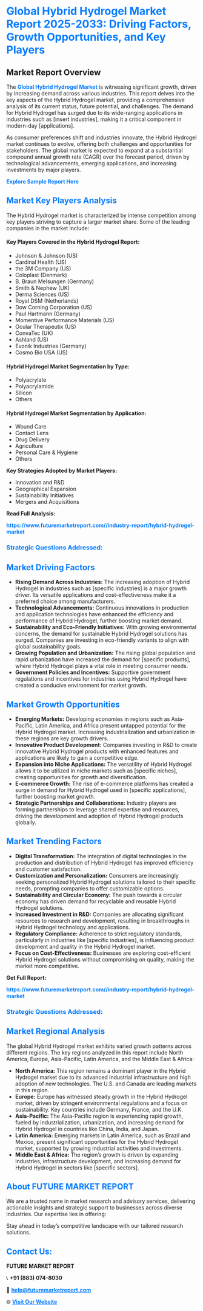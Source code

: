 <h1 style="color: #007BFF;">Global Hybrid Hydrogel Market Report 2025-2033: Driving Factors, Growth Opportunities, and Key Players</h1>

<section id="overview">
<h2>Market Report Overview</h2>
<p>The <a href="https://www.futuremarketreport.com//industry-report/hybrid-hydrogel-market" style="color: #007BFF; text-decoration: none;"><strong>Global Hybrid Hydrogel Market</strong></a> is witnessing significant growth, driven by increasing demand across various industries. This report delves into the key aspects of the Hybrid Hydrogel market, providing a comprehensive analysis of its current status, future potential, and challenges. The demand for Hybrid Hydrogel has surged due to its wide-ranging applications in industries such as [insert industries], making it a critical component in modern-day [applications].</p>
<p>As consumer preferences shift and industries innovate, the Hybrid Hydrogel market continues to evolve, offering both challenges and opportunities for stakeholders. The global market is expected to expand at a substantial compound annual growth rate (CAGR) over the forecast period, driven by technological advancements, emerging applications, and increasing investments by major players.</p>
</section>

<section id="overview">
<p><a href="https://www.futuremarketreport.com//request-sample/reportId=54039" style="color: #007BFF; text-decoration: none;"><strong>Explore Sample Report Here</strong></a></p>
</section>

<section id="key-players">
<h2 style="color: #007BFF;">Market Key Players Analysis</h2>
<p>The Hybrid Hydrogel market is characterized by intense competition among key players striving to capture a larger market share. Some of the leading companies in the market include:</p>
<h4>Key Players Covered in the Hybrid Hydrogel Report:</h4>
<ul><li>Johnson &amp; Johnson (US)</li><li>Cardinal Health (US)</li><li>the 3M Company (US)</li><li>Coloplast (Denmark)</li><li>B. Braun Melsungen (Germany)</li><li>Smith &amp; Nephew (UK)</li><li>Derma Sciences (US)</li><li>Royal DSM (Netherlands)</li><li>Dow Corning Corporation (US)</li><li>Paul Hartmann (Germany)</li><li>Momentive Performance Materials (US)</li><li>Ocular Therapeutix (US)</li><li>ConvaTec (UK)</li><li>Ashland (US)</li><li>Evonik Industries (Germany)</li><li>Cosmo Bio USA (US)</li></ul>
<h4>Hybrid Hydrogel Market Segmentation by Type:</h4>
<ul><li>Polyacrylate</li><li>Polyacrylamide</li><li>Silicon</li><li>Others</li></ul>

<h4>Hybrid Hydrogel Market Segmentation by Application:</h4>
<ul><li>Wound Care</li><li>Contact Lens</li><li>Drug Delivery</li><li>Agriculture</li><li>Personal Care &amp; Hygiene</li><li>Others</li></ul>
<p><strong>Key Strategies Adopted by Market Players:</strong></p>
<ul>
<li>Innovation and R&D</li>
<li>Geographical Expansion</li>
<li>Sustainability Initiatives</li>
<li>Mergers and Acquisitions</li>
</ul>
</section>

<section>
<p><strong>Read Full Analysis: </strong></p><a href="https://www.futuremarketreport.com//industry-report/hybrid-hydrogel-market" style="color: #007BFF; text-decoration: none;"><strong>https://www.futuremarketreport.com//industry-report/hybrid-hydrogel-market</strong></a>
<h3 style="color: #007BFF;">Strategic Questions Addressed:</h3>
</section>

<section id="driving-factors">
<h2 style="color: #007BFF;">Market Driving Factors</h2>
<ul>
<li><strong>Rising Demand Across Industries:</strong> The increasing adoption of Hybrid Hydrogel in industries such as [specific industries] is a major growth driver. Its versatile applications and cost-effectiveness make it a preferred choice among manufacturers.</li>
<li><strong>Technological Advancements:</strong> Continuous innovations in production and application technologies have enhanced the efficiency and performance of Hybrid Hydrogel, further boosting market demand.</li>
<li><strong>Sustainability and Eco-Friendly Initiatives:</strong> With growing environmental concerns, the demand for sustainable Hybrid Hydrogel solutions has surged. Companies are investing in eco-friendly variants to align with global sustainability goals.</li>
<li><strong>Growing Population and Urbanization:</strong> The rising global population and rapid urbanization have increased the demand for [specific products], where Hybrid Hydrogel plays a vital role in meeting consumer needs.</li>
<li><strong>Government Policies and Incentives:</strong> Supportive government regulations and incentives for industries using Hybrid Hydrogel have created a conducive environment for market growth.</li>
</ul>
</section>

<section id="growth-opportunities">
<h2 style="color: #007BFF;">Market Growth Opportunities</h2>
<ul>
<li><strong>Emerging Markets:</strong> Developing economies in regions such as Asia-Pacific, Latin America, and Africa present untapped potential for the Hybrid Hydrogel market. Increasing industrialization and urbanization in these regions are key growth drivers.</li>
<li><strong>Innovative Product Development:</strong> Companies investing in R&D to create innovative Hybrid Hydrogel products with enhanced features and applications are likely to gain a competitive edge.</li>
<li><strong>Expansion into Niche Applications:</strong> The versatility of Hybrid Hydrogel allows it to be utilized in niche markets such as [specific niches], creating opportunities for growth and diversification.</li>
<li><strong>E-commerce Growth:</strong> The rise of e-commerce platforms has created a surge in demand for Hybrid Hydrogel used in [specific applications], further boosting market growth.</li>
<li><strong>Strategic Partnerships and Collaborations:</strong> Industry players are forming partnerships to leverage shared expertise and resources, driving the development and adoption of Hybrid Hydrogel products globally.</li>
</ul>
</section>

<section id="trending-factors">
<h2 style="color: #007BFF;">Market Trending Factors</h2>
<ul>
<li><strong>Digital Transformation:</strong> The integration of digital technologies in the production and distribution of Hybrid Hydrogel has improved efficiency and customer satisfaction.</li>
<li><strong>Customization and Personalization:</strong> Consumers are increasingly seeking personalized Hybrid Hydrogel solutions tailored to their specific needs, prompting companies to offer customizable options.</li>
<li><strong>Sustainability and Circular Economy:</strong> The push towards a circular economy has driven demand for recyclable and reusable Hybrid Hydrogel solutions.</li>
<li><strong>Increased Investment in R&D:</strong> Companies are allocating significant resources to research and development, resulting in breakthroughs in Hybrid Hydrogel technology and applications.</li>
<li><strong>Regulatory Compliance:</strong> Adherence to strict regulatory standards, particularly in industries like [specific industries], is influencing product development and quality in the Hybrid Hydrogel market.</li>
<li><strong>Focus on Cost-Effectiveness:</strong> Businesses are exploring cost-efficient Hybrid Hydrogel solutions without compromising on quality, making the market more competitive.</li>
</ul>
</section>

<section>
<p><strong>Get Full Report: </strong></p><a href="https://www.futuremarketreport.com//industry-report/hybrid-hydrogel-market" style="color: #007BFF; text-decoration: none;"><strong>https://www.futuremarketreport.com//industry-report/hybrid-hydrogel-market</strong></a>
<h3 style="color: #007BFF;">Strategic Questions Addressed:</h3>
</section>


<section id="regional-analysis">
<h2 style="color: #007BFF;">Market Regional Analysis</h2>
<p>The global Hybrid Hydrogel market exhibits varied growth patterns across different regions. The key regions analyzed in this report include North America, Europe, Asia-Pacific, Latin America, and the Middle East & Africa:</p>
<ul>
<li><strong>North America:</strong> This region remains a dominant player in the Hybrid Hydrogel market due to its advanced industrial infrastructure and high adoption of new technologies. The U.S. and Canada are leading markets in this region.</li>
<li><strong>Europe:</strong> Europe has witnessed steady growth in the Hybrid Hydrogel market, driven by stringent environmental regulations and a focus on sustainability. Key countries include Germany, France, and the U.K.</li>
<li><strong>Asia-Pacific:</strong> The Asia-Pacific region is experiencing rapid growth, fueled by industrialization, urbanization, and increasing demand for Hybrid Hydrogel in countries like China, India, and Japan.</li>
<li><strong>Latin America:</strong> Emerging markets in Latin America, such as Brazil and Mexico, present significant opportunities for the Hybrid Hydrogel market, supported by growing industrial activities and investments.</li>
<li><strong>Middle East & Africa:</strong> The region’s growth is driven by expanding industries, infrastructure development, and increasing demand for Hybrid Hydrogel in sectors like [specific sectors].</li>
</ul>
</section>

<footer>
<h2 style="color: #007BFF;">About FUTURE MARKET REPORT</h2>
<p>We are a trusted name in market research and advisory services, delivering actionable insights and strategic support to businesses across diverse industries. Our expertise lies in offering:</p>

<p>Stay ahead in today’s competitive landscape with our tailored research solutions.</p>

<h2 style="color: #007BFF;">Contact Us:</h2>
<p><strong>FUTURE MARKET REPORT</strong></p>
<p>📞 <strong>+91 (883) 074-8030</strong></p>
<p>📧 <strong><a href="mailto:help@futuremarketreport.com" style="color: #007BFF;">help@futuremarketreport.com</a></strong></p>
<p>🌐 <strong><a href="https://www.futuremarketreport.com/" style="color: #007BFF;">Visit Our Website</a></strong></p>
</footer>